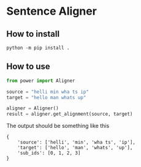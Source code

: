 # Sentence Aligner
## How to install
```python -m pip install .```

## How to use
```python
from power import Aligner

source = "helli min wha ts ip"
target = "hello man whats up"

aligner = Aligner()
result = aligner.get_alignment(source, target)
```
The output should be something like this
```
{
    'source': ['helli', 'min', 'wha ts', 'ip'],
    'target': ['hello', 'man', 'whats', 'up'],
    'sub_ids': [0, 1, 2, 3]
}
```
